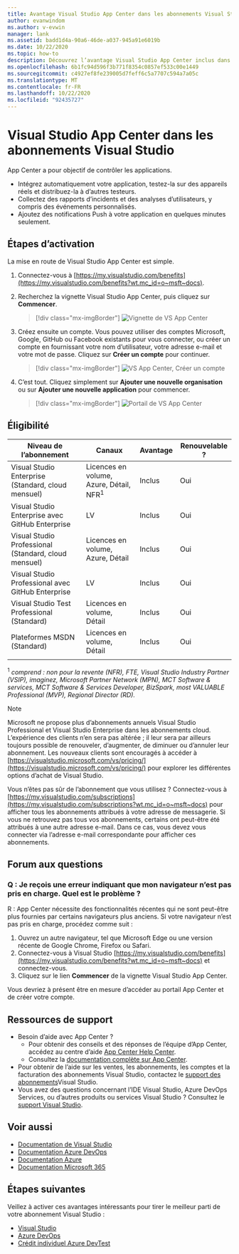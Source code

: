 ```yaml
---
title: Avantage Visual Studio App Center dans les abonnements Visual Studio | Microsoft Docs
author: evanwindom
ms.author: v-evwin
manager: lank
ms.assetid: badd1d4a-90a6-46de-a037-945a91e6019b
ms.date: 10/22/2020
ms.topic: how-to
description: Découvrez l’avantage Visual Studio App Center inclus dans les abonnements Visual Studio.
ms.openlocfilehash: 6b1fc94d596f3b771f8354c0857ef533c00e1449
ms.sourcegitcommit: c4927ef8fe239005d7feff6c5a7707c594a7a05c
ms.translationtype: MT
ms.contentlocale: fr-FR
ms.lasthandoff: 10/22/2020
ms.locfileid: "92435727"
---
```

# <a name="visual-studio-app-center-in-visual-studio-subscriptions"></a>Visual Studio App Center dans les abonnements Visual Studio

App Center a pour objectif de contrôler les applications.

- Intégrez automatiquement votre application, testez-la sur des appareils réels et distribuez-la à d’autres testeurs.
- Collectez des rapports d’incidents et des analyses d’utilisateurs, y compris des événements personnalisés.
- Ajoutez des notifications Push à votre application en quelques minutes seulement.

## <a name="activation-steps"></a>Étapes d’activation
La mise en route de Visual Studio App Center est simple.
1. Connectez-vous à [https://my.visualstudio.com/benefits](https://my.visualstudio.com/benefits?wt.mc_id=o~msft~docs).

2. Recherchez la vignette Visual Studio App Center, puis cliquez sur **Commencer**.
    > [!div class="mx-imgBorder"]
    > ![Vignette de VS App Center](_img/vs-app-center/vs-app-center-tile.png "Cliquez sur « Démarrer » dans la vignette Visual Studio App Center.")

3. Créez ensuite un compte.  Vous pouvez utiliser des comptes Microsoft, Google, GitHub ou Facebook existants pour vous connecter, ou créer un compte en fournissant votre nom d’utilisateur, votre adresse e-mail et votre mot de passe.  Cliquez sur **Créer un compte** pour continuer.
    > [!div class="mx-imgBorder"]
    > ![VS App Center, Créer un compte](_img/vs-app-center/vs-app-center-create-account.png "Choisissez la façon dont vous souhaitez vous connecter.")

4. C’est tout.  Cliquez simplement sur **Ajouter une nouvelle organisation** ou sur **Ajouter une nouvelle application** pour commencer.
    > [!div class="mx-imgBorder"]
    > ![Portail de VS App Center](_img/vs-app-center/vs-app-center-portal.png "Vous êtes prêt.  Cliquez sur Ajouter une nouvelle organisation ou ajouter une nouvelle application pour commencer.")

## <a name="eligibility"></a>Éligibilité

| Niveau de l’abonnement                                                 |     Canaux                                            | Avantage                                                          | Renouvelable ?    |
|--------------------------------------------------------------------|---------------------------------------------------------|------------------------------------------------------------------|---------------|
| Visual Studio Enterprise (Standard, cloud mensuel)   | Licences en volume, Azure, Détail, NFR<sup>1</sup> | Inclus       |  Oui          |
| Visual Studio Enterprise avec GitHub Enterprise  | LV | Inclus       |  Oui          |
| Visual Studio Professional (Standard, cloud mensuel) | Licences en volume, Azure, Détail                                       | Inclus                                                            |Oui |
| Visual Studio Professional avec GitHub Enterprise | LV                                      | Inclus                                                            |Oui |
| Visual Studio Test Professional (Standard)                         | Licences en volume, Détail                                              | Inclus                                                            |Oui |
| Plateformes MSDN (Standard)                                          | Licences en volume, Détail                                              | Inclus                                                            |Oui |
||

<sup>1</sup>  *comprend : non pour la revente (NFR), FTE, Visual Studio Industry Partner (VSIP), imaginez, Microsoft Partner Network (MPN), MCT Software & services, MCT Software & Services Developer, BizSpark, most VALUABLE Professional (MVP), Regional Director (RD).*

> [!NOTE]
> Microsoft ne propose plus d’abonnements annuels Visual Studio Professional et Visual Studio Enterprise dans les abonnements cloud. L’expérience des clients n’en sera pas altérée ; il leur sera par ailleurs toujours possible de renouveler, d’augmenter, de diminuer ou d’annuler leur abonnement. Les nouveaux clients sont encouragés à accéder à [https://visualstudio.microsoft.com/vs/pricing/](https://visualstudio.microsoft.com/vs/pricing/) pour explorer les différentes options d’achat de Visual Studio.

Vous n’êtes pas sûr de l’abonnement que vous utilisez ?  Connectez-vous à [https://my.visualstudio.com/subscriptions](https://my.visualstudio.com/subscriptions?wt.mc_id=o~msft~docs) pour afficher tous les abonnements attribués à votre adresse de messagerie. Si vous ne retrouvez pas tous vos abonnements, certains ont peut-être été attribués à une autre adresse e-mail.  Dans ce cas, vous devez vous connecter via l’adresse e-mail correspondante pour afficher ces abonnements.

## <a name="frequently-asked-questions"></a>Forum aux questions

### <a name="q--i-get-an-error-that-my-browser-is-unsupported--whats-wrong"></a>Q : Je reçois une erreur indiquant que mon navigateur n’est pas pris en charge.  Quel est le problème ?
R : App Center nécessite des fonctionnalités récentes qui ne sont peut-être plus fournies par certains navigateurs plus anciens.  Si votre navigateur n’est pas pris en charge, procédez comme suit :
1. Ouvrez un autre navigateur, tel que Microsoft Edge ou une version récente de Google Chrome, Firefox ou Safari.
2. Connectez-vous à Visual Studio [https://my.visualstudio.com/benefits](https://my.visualstudio.com/benefits?wt.mc_id=o~msft~docs) et connectez-vous.
3. Cliquez sur le lien **Commencer** de la vignette Visual Studio App Center.

Vous devriez à présent être en mesure d’accéder au portail App Center et de créer votre compte.

## <a name="support-resources"></a>Ressources de support
- Besoin d’aide avec App Center ?
  - Pour obtenir des conseils et des réponses de l’équipe d’App Center, accédez au centre d’aide [App Center Help Center](https://intercom.help/appcenter/).
  - Consultez la [documentation complète sur App Center](/appcenter/).
- Pour obtenir de l’aide sur les ventes, les abonnements, les comptes et la facturation des abonnements Visual Studio, contactez le [support des abonnements](https://visualstudio.microsoft.com/subscriptions/support/)Visual Studio.
- Vous avez des questions concernant l’IDE Visual Studio, Azure DevOps Services, ou d’autres produits ou services Visual Studio ?  Consultez le [support Visual Studio](https://visualstudio.microsoft.com/support/).

## <a name="see-also"></a>Voir aussi
- [Documentation de Visual Studio](/visualstudio/)
- [Documentation Azure DevOps](/azure/devops/)
- [Documentation Azure](/azure/)
- [Documentation Microsoft 365](/microsoft-365/)

## <a name="next-steps"></a>Étapes suivantes
Veillez à activer ces avantages intéressants pour tirer le meilleur parti de votre abonnement Visual Studio :
- [Visual Studio](vs-ide-benefit.md)
- [Azure DevOps](vs-azure-devops.md)
- [Crédit individuel Azure DevTest](vs-azure.md)